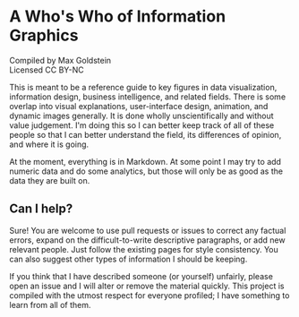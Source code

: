 # A Who's Who of Information Graphics
Compiled by Max Goldstein  
Licensed CC BY-NC

This is meant to be a reference guide to key figures in data visualization,
information design, business intelligence, and related fields. There is some
overlap into visual explanations, user-interface design, animation, and dynamic
images generally. It is done wholly unscientifically and without value
judgement. I'm doing this so I can better keep track of all of these people so
that I can better understand the field, its differences of opinion, and where
it is going.

At the moment, everything is in Markdown. At some point I may try to add
numeric data and do some analytics, but those will only be as good as the data
they are built on.

## Can I help?

Sure! You are welcome to use pull requests or issues to correct any factual
errors, expand on the difficult-to-write descriptive paragraphs, or add new
relevant people. Just follow the existing pages for style consistency. You can
also suggest other types of information I should be keeping.

If you think that I have described someone (or yourself) unfairly, please open
an issue and I will alter or remove the material quickly. This project is
compiled with the utmost respect for everyone profiled; I have something
to learn from all of them.


